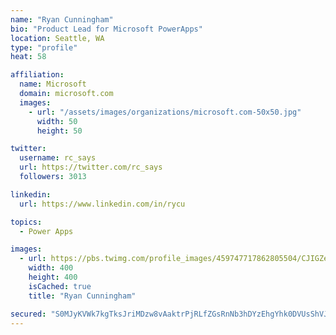 ```yaml
---
name: "Ryan Cunningham"
bio: "Product Lead for Microsoft PowerApps"
location: Seattle, WA
type: "profile"
heat: 58

affiliation:
  name: Microsoft
  domain: microsoft.com
  images:
    - url: "/assets/images/organizations/microsoft.com-50x50.jpg"
      width: 50
      height: 50

twitter:
  username: rc_says
  url: https://twitter.com/rc_says
  followers: 3013

linkedin:
  url: https://www.linkedin.com/in/rycu

topics:
  - Power Apps

images:
  - url: https://pbs.twimg.com/profile_images/459747717862805504/CJIGZejd_400x400.png
    width: 400
    height: 400
    isCached: true
    title: "Ryan Cunningham"

secured: "S0MJyKVWk7kgTksJriMDzw8vAaktrPjRLfZGsRnNb3hDYzEhgYhk0DVUsShVJo9ThRNJi7q4zL/gyyxvWJ5Ec2hPC7n3Iz8nfDudFTLzkpXuW1eu5HtWTlPi/J+NDVvKWdZtqo5JGVlI7OwASkK2f3t09QOEuBFopd3K29Xkgum6q671CuRELnW/IDjMbUnNEhbjbintihd40hcYNBF9IoEKlZu6Ed/ybtdV2xMp8zEO9Zv6pgt5ODa/++PhY2+j+F2LbcAQ9fIYdnAwoAbpbwRgQcibG152yAJbqfRRst/rsO2NfgodzCCaj/X9WiA1wShfEseXqk98jSzY0owY70bjpFOK5Qifwgr6iKHDi+tS53bMAFoEW8WJw9Eh6HMWeK0WLXUQ8Re55aDw9ZYO7z9B8rlvStONepq17HJccRY=;EI82jky3BMbn8UfjwVfR2w=="
---
```


